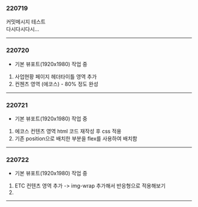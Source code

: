 ### 220719<br>
커밋메시지 테스트 <br>
다시다시다시...

---

### 220720<br>
- 기본 뷰포트(1920x1980) 작업 중
1. 사업현황 페이지 헤더타이틀 영역 추가
2. 컨첸츠 영역 (에코스) - 80% 정도 완성

---

### 220721<br>
- 기본 뷰포트(1920x1980) 작업 중
1. 에코스 컨텐츠 영역 html 코드 재작성 후 css 적용
2. 기존 position으로 배치한 부분을 flex를 사용하여 배치함

---

### 220722<br>
- 기본 뷰포트(1920x1980) 작업 중
1. ETC 컨텐츠 영역 추가 -> img-wrap 추가해서 반응형으로 적용해보기
2. 

---
